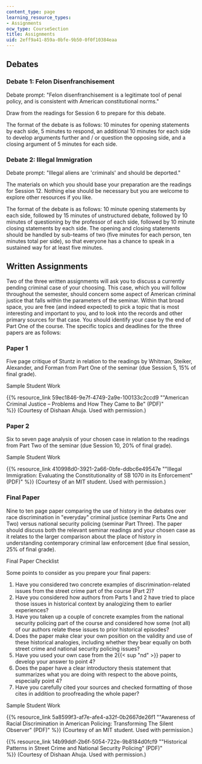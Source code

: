 ```yaml
---
content_type: page
learning_resource_types:
- Assignments
ocw_type: CourseSection
title: Assignments
uid: 2eff9a41-859a-0bfe-9b50-0f0f10384eaa
---
```


Debates
-------

### Debate 1: Felon Disenfranchisement

Debate prompt: "Felon disenfranchisement is a legitimate tool of penal policy, and is consistent with American constitutional norms."

Draw from the readings for Session 6 to prepare for this debate.

The format of the debate is as follows: 10 minutes for opening statements by each side, 5 minutes to respond, an additional 10 minutes for each side to develop arguments further and / or question the opposing side, and a closing argument of 5 minutes for each side.

### Debate 2: Illegal Immigration

Debate prompt: "Illegal aliens are 'criminals' and should be deported."

The materials on which you should base your preparation are the readings for Session 12. Nothing else should be necessary but you are welcome to explore other resources if you like.

The format of the debate is as follows: 10 minute opening statements by each side, followed by 15 minutes of unstructured debate, followed by 10 minutes of questioning by the professor of each side, followed by 10 minute closing statements by each side. The opening and closing statements should be handled by sub-teams of two (five minutes for each person, ten minutes total per side), so that everyone has a chance to speak in a sustained way for at least five minutes.

Written Assignments
-------------------

Two of the three written assignments will ask you to discuss a currently pending criminal case of your choosing. This case, which you will follow throughout the semester, should concern some aspect of American criminal justice that falls within the parameters of the seminar. Within that broad space, you are free (and indeed expected) to pick a topic that is most interesting and important to you, and to look into the records and other primary sources for that case. You should identify your case by the end of Part One of the course. The specific topics and deadlines for the three papers are as follows:

### Paper 1

Five page critique of Stuntz in relation to the readings by Whitman, Steiker, Alexander, and Forman from Part One of the seminar (due Session 5, 15% of final grade).

Sample Student Work

{{% resource_link 59ec1846-9e7f-4749-2a9e-100133c2ccd9 "\"American Criminal Justice – Problems and How They Came to Be\" (PDF)" %}} (Courtesy of Dishaan Ahuja. Used with permission.)

### Paper 2

Six to seven page analysis of your chosen case in relation to the readings from Part Two of the seminar (due Session 10, 20% of final grade).

Sample Student Work

{{% resource_link 410998d0-3921-2a66-0bfe-ddbc6e49547e "\"Illegal Immigration: Evaluating the Constitutionality of SB 1070 in its Enforcement\" (PDF)" %}} (Courtesy of an MIT student. Used with permission.)

### Final Paper

Nine to ten page paper comparing the use of history in the debates over race discrimination in "everyday" criminal justice (seminar Parts One and Two) versus national security policing (seminar Part Three). The paper should discuss both the relevant seminar readings and your chosen case as it relates to the larger comparison about the place of history in understanding contemporary criminal law enforcement (due final session, 25% of final grade).

Final Paper Checklist

Some points to consider as you prepare your final papers:

1.  Have you considered two concrete examples of discrimination-related issues from the street crime part of the course (Part 2)?
2.  Have you considered how authors from Parts 1 and 2 have tried to place those issues in historical context by analogizing them to earlier experiences?
3.  Have you taken up a couple of concrete examples from the national security policing part of the course and considered how some (not all) of our authors relate these issues to prior historical episodes?
4.  Does the paper make clear your own position on the validity and use of these historical analogies, including whether they bear equally on both street crime and national security policing issues?
5.  Have you used your own case from the 2{{< sup "nd" >}} paper to develop your answer to point 4?
6.  Does the paper have a clear introductory thesis statement that summarizes what you are doing with respect to the above points, especially point 4?
7.  Have you carefully cited your sources and checked formatting of those cites in addition to proofreading the whole paper?

Sample Student Work

{{% resource_link 5a8599f3-af7e-afe4-a32f-0b2667de26f1 "\"Awareness of Racial Discrimination in American Policing: Transforming The Silent Observer\" (PDF)" %}} (Courtesy of an MIT student. Used with permission.)

{{% resource_link 14b99ddf-2b6f-5054-722e-9b8184d0fcf9 "\"Historical Patterns in Street Crime and National Security Policing\" (PDF)" %}} (Courtesy of Dishaan Ahuja. Used with permission.)